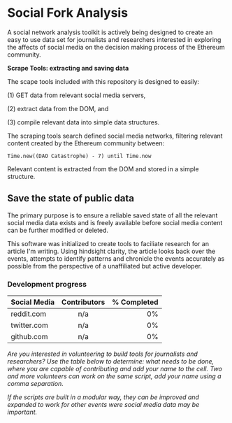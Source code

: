 # Social Fork Analysis
A social network analysis toolkit is actively being designed to create an easy to use data set for journalists and researchers interested in exploring the affects of social media on the decision making process of the Ethereum community.

**Scrape Tools: extracting and saving data**

The scape tools included with this repository is designed to easily:

  (1) GET data from relevant social media servers,
  
  (2) extract data from the DOM, and
  
  (3) compile relevant data into simple data structures.
  

The scraping tools search defined social media networks, filtering relevant content created by the Ethereum community between:

    Time.new((DAO Catastrophe) - 7) until Time.now
  
Relevant content is extracted from the DOM and stored in a simple structure. 


## Save the state of public data
The primary purpose is to ensure a reliable saved state of all the relevant social media data exists and is freely available before social media content can be further modified or deleted. 

This software was initialized to create tools to faciliate research for an article I'm writing. Using hindsight clarity, the article looks back over the events, attempts to identify patterns and chronicle the events accurately as possible from the perspective of a unaffiliated but active developer.


### Development progress

| Social Media  | Contributors  | % Completed  |
| ------------- |:-------------:| ----------:|
| reddit.com       | n/a  | 0%         |
| twitter.com      | n/a      | 0%         |
| github.com | n/a      | 0%         |

*Are you interested in volunteering to build tools for journalists and researchers?*
*Use the table below to determine: what needs to be done, where you are capable of contributing and add your name to the cell. Two and more volunteers can work on the same script, add your name using a comma separation.*

*If the scripts are built in a modular way, they can be improved and expanded to work for other events were social media data may be important.*

